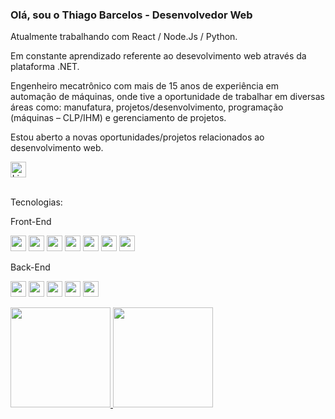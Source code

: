 <h3>Olá, sou o Thiago Barcelos - Desenvolvedor Web </h3>

<p> Atualmente trabalhando com React / Node.Js / Python.</br>

Em constante aprendizado referente ao desevolvimento web através da plataforma .NET.
  
Engenheiro mecatrônico com mais de 15 anos de experiência em automação de máquinas, onde tive a oportunidade de trabalhar em diversas áreas como: manufatura, projetos/desenvolvimento, programação (máquinas – CLP/IHM) e gerenciamento de projetos.

Estou aberto a novas oportunidades/projetos relacionados ao desenvolvimento web.</p>

<div><a  align="center"href="https://www.linkedin.com/in/thiagolbf" target="_blank"><img height="25em" src="https://img.shields.io/badge/LinkedIn-0077B5?style=for-the-badge&logo=linkedin&logoColor=white" alt="Linkedin"></a> </div>
<br/>
<p>Tecnologias:</p>

<p>Front-End</p>

<img height="25em" src="https://img.shields.io/badge/HTML5-E34F26?style=for-the-badge&logo=html5&logoColor=white"> <img height="25em" src="https://img.shields.io/badge/CSS3-1572B6?style=for-the-badge&logo=css3&logoColor=white"> <img height="25em" src="https://img.shields.io/badge/JavaScript-323330?style=for-the-badge&logo=javascript&logoColor=F7DF1E">  <img height="25em" src="https://img.shields.io/badge/TypeScript-007ACC?style=for-the-badge&logo=typescript&logoColor=white">
<img height="25em" src="https://img.shields.io/badge/React-20232A?style=for-the-badge&logo=react&logoColor=61DAFB"> 
<img height="25em" src="https://img.shields.io/badge/styled--components-DB7093?style=for-the-badge&logo=styled-components&logoColor=white">
<img height="25em" src="https://img.shields.io/badge/Bootstrap-563D7C?style=for-the-badge&logo=bootstrap&logoColor=white"> 

<p>Back-End</p>

<img height="25em" src="https://img.shields.io/badge/C%23-239120?style=for-the-badge&logo=c-sharp&logoColor=white"> <img height="25em" src="https://img.shields.io/badge/Node.js-43853D?style=for-the-badge&logo=node.js&logoColor=white"> <img height="25em" src="https://img.shields.io/badge/TypeScript-007ACC?style=for-the-badge&logo=typescript&logoColor=white"> <img height="25em" src="https://img.shields.io/badge/PostgreSQL-316192?style=for-the-badge&logo=postgresql&logoColor=white"> 
<img height="25em" src="https://img.shields.io/badge/Microsoft%20SQL%20Server-CC2927?style=for-the-badge&logo=microsoft%20sql%20server&logoColor=white">

<div>
<a href="https://github.com/thiagolbf">
<img height="160em" src="https://github-readme-stats.vercel.app/api/top-langs/?username=thiagolbf&layout=compact&langs_count=7&theme=dracula"/>
<img height="160em" src="https://github-readme-stats.vercel.app/api?username=thiagolbf&show_icons=true&theme=dracula&include_all_commits=true&count_private=true"/>
</div>
